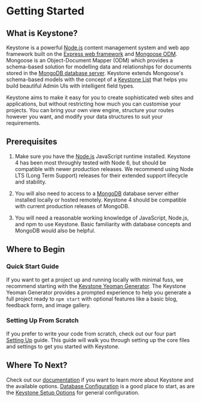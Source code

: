 # Getting Started

## What is Keystone?

Keystone is a powerful [Node.js](https://nodejs.org) content management system and web app framework built on the [Express web framework](http://expressjs.com) and [Mongoose ODM](http://mongoosejs.com/). Mongoose is an Object-Document Mapper (ODM) which provides a schema-based solution for modelling data and relationships for documents stored in the [MongoDB database server](https://www.mongodb.com). Keystone extends Mongoose's schema-based models with the concept of a [Keystone List](/api/list/) that helps you build beautiful Admin UIs with intelligent field types.

Keystone aims to make it easy for you to create sophisticated web sites and applications, but without restricting how much you can customise your projects. You can bring your own view engine, structure your routes however you want, and modify your data structures to suit your requirements.

## Prerequisites

1. Make sure you have the [Node.js](https://nodejs.org/en/download/) JavaScript runtime installed. Keystone 4 has been most throughly tested with Node 6, but should be compatible with newer production releases. We recommend using Node LTS (Long Term Support) releases for their extended support lifecycle and stability.

2. You will also need to access to a [MongoDB](https://www.mongodb.com/download-center) database server either installed locally or hosted remotely. Keystone 4 should be compatible with current production releases of MongoDB.

3. You will need a reasonable working knowledge of JavaScript, Node.js, and npm to use Keystone. Basic familiarity with database concepts and MongoDB would also be helpful.

## Where to Begin

### Quick Start Guide

If you want to get a project up and running locally with minimal fuss, we recommend starting with the [Keystone Yeoman Generator](/getting-started/yo-generator). The Keystone Yeoman Generator provides a prompted experience to help you generate a full project ready to `npm start` with optional features like a basic blog, feedback form, and image gallery.

### Setting Up From Scratch

If you prefer to write your code from scratch, check out our four part [Setting Up](/getting-started/setting-up/part-1) guide.
This guide will walk you through setting up the core files and settings to get you started with Keystone.

## Where To Next?

Check out our [documentation](/documentation) if you want to learn more about Keystone and the available options. [Database Configuration](/documentation/database) is a good place to start, as are the [Keystone Setup Options](/documentation/configuration) for general configuration.

